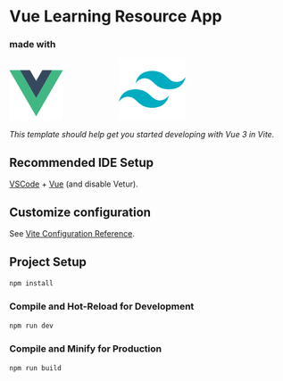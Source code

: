 # Vue Learning Resource App

### made with
<div style="display: inline">
<img src="src/assets/imgs/logo-vue.png" style="margin-right: 80px"> &nbsp;&nbsp;&nbsp; 
<img src="src/assets/imgs/logo-tailwind.png" width="120" height="110">
</div>

*This template should help get you started developing with Vue 3 in Vite.*

## Recommended IDE Setup

[VSCode](https://code.visualstudio.com/) + [Vue](https://marketplace.visualstudio.com/items?itemName=Vue.volar) (and disable Vetur).

## Customize configuration

See [Vite Configuration Reference](https://vite.dev/config/).

## Project Setup

```sh
npm install
```

### Compile and Hot-Reload for Development

```sh
npm run dev
```

### Compile and Minify for Production

```sh
npm run build
```
